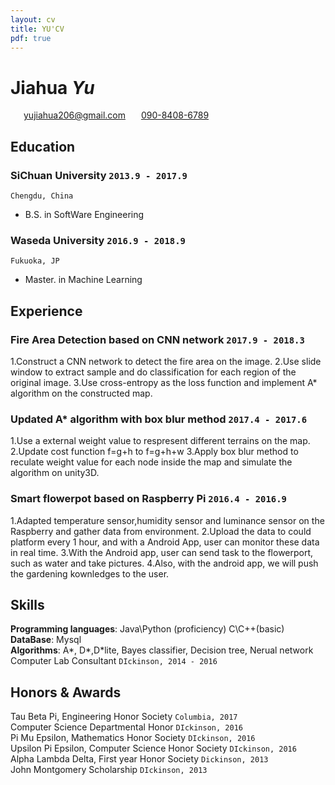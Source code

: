 ```yaml
---
layout: cv
title: YU'CV
pdf: true
---
```

# Jiahua _Yu_

<div id="webaddress">
<i class="fi-home" style="margin-left:1em"></i>
<a href="yujiahua206@gmail.com" style="margin-left:0.5em">yujiahua206@gmail.com</a>
<i class="fi-mail" style="margin-left:1em"></i>
<a href="090-8408-6789" style="margin-left:0.5em">090-8408-6789</a>
</div>

## Education

### __SiChuan University__ `2013.9 - 2017.9`
```
Chengdu, China 
```
- B.S. in SoftWare Engineering

### __Waseda University__ `2016.9 - 2018.9`
```
Fukuoka, JP
```
- Master. in Machine Learning

## Experience

### __Fire Area Detection based on CNN network__ `2017.9 - 2018.3`
1.Construct a CNN network to detect the fire area on the image.
2.Use slide window to extract sample and do classification for each region of the original image.
3.Use cross-entropy as the loss function and implement A* algorithm on the constructed map.

### __Updated A* algorithm with box blur method__ `2017.4 - 2017.6`
1.Use a external weight value to respresent different terrains on the map.
2.Update cost function f=g+h to f=g+h+w
3.Apply box blur method to reculate weight value for each node inside the map and simulate the algorithm on unity3D.

### __Smart flowerpot based on Raspberry Pi__ `2016.4 - 2016.9`
1.Adapted temperature sensor,humidity sensor and luminance sensor on the Raspberry and gather data from environment.
2.Upload the data to could platform every 1 hour, and with a Android App, user can monitor these data in real time.
3.With the Android app, user can send task to the flowerport, such as water and take pictures.
4.Also, with the android app, we will push the gardening kownledges to the user.


## Skills

__Programming languages__: Java\Python (proficiency) C\C++(basic)<br>
__DataBase__: Mysql <br>
__Algorithms__: A*, D*,D*lite, Bayes classifier, Decision tree, Nerual network <br>
Computer Lab Consultant `DIckinson, 2014 - 2016` <br>


## Honors & Awards

Tau Beta Pi, Engineering Honor Society `Columbia, 2017` <br>
Computer Science Departmental Honor `DIckinson, 2016` <br>
Pi Mu Epsilon, Mathematics Honor Society `DIckinson, 2016` <br>
Upsilon Pi Epsilon, Computer Science Honor Society  `DIckinson, 2016` <br>
Alpha Lambda Delta, First year Honor Society `Dickinson, 2013`<br>
John Montgomery Scholarship `DIckinson, 2013` <br>

<!-- ### Footer

Last updated: May 2013 -->
